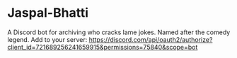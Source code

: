 # Jaspal-Bhatti
A Discord bot for archiving who cracks lame jokes. Named after the comedy legend.
Add to your server:  https://discord.com/api/oauth2/authorize?client_id=721689256241659915&permissions=75840&scope=bot
